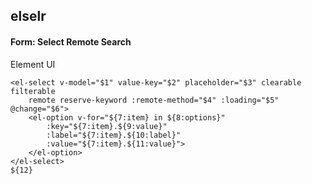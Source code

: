 ## elselr
#### Form: Select Remote Search
Element UI <el-select>
```
<el-select v-model="$1" value-key="$2" placeholder="$3" clearable filterable
	remote reserve-keyword :remote-method="$4" :loading="$5" @change="$6">
	<el-option v-for="${7:item} in ${8:options}"
		:key="${7:item}.${9:value}"
		:label="${7:item}.${10:label}"
		:value="${7:item}.${11:value}">
	</el-option>
</el-select>
${12}
```